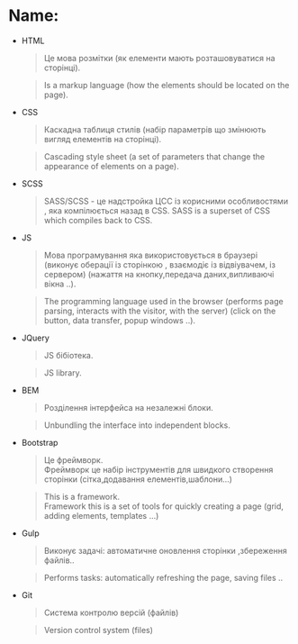 # Name:
* HTML 
  >Це мова розмітки (як елементи мають розташовуватися на сторінці).   

  >Is a markup language (how the elements should be located on the page).

* CSS
  >Каскадна таблиця стилів (набір параметрів що
   змінюють вигляд елементів на сторінці).                         

  >Cascading style sheet (a set of parameters that change the appearance of elements on a page).

* SCSS
  >SASS/SCSS - це надстройка ЦСС
із корисними особливостями , яка компілюється назад в CSS.
  >SASS is a superset of CSS which compiles back to CSS.

* JS
  >Мова програмування яка використовується в браузері (виконує оберації із сторінкою , взаємодіє 
  із відвіувачем, із сервером) (нажаття на кнопку,передача даних,випливаючі вікна ..).                            

  >The programming language used in the browser (performs page parsing, interacts with the visitor, with the server) (click on the button, data transfer, popup windows ..).

* JQuery
  >JS бібіотека.

  >JS library.

* BEM
  >Розділення інтерфейса на незалежні блоки.

  >Unbundling the interface into independent blocks.

* Bootstrap
  >Це фреймворк.                             
  Фреймворк це набір інструментів для швидкого створення сторінки (сітка,додавання елементів,шаблони...)
  
  >This is a framework.                        
  Framework this is a set of tools for quickly creating a page (grid, adding elements, templates ...)
  
* Gulp
  >Виконує задачі: автоматичне оновлення сторінки ,збереження файлів..

  >Performs tasks: automatically refreshing the page, saving files ..

* Git
  >Система контролю версій (файлів)

  >Version control system (files)